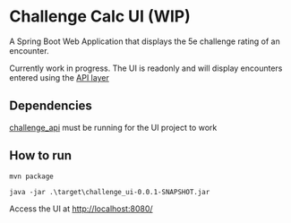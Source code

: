# Challenge Calc UI (WIP)

A Spring Boot Web Application that displays the 5e challenge rating of an encounter.

Currently work in progress. The UI is readonly and will display encounters entered using the [API layer]((https://github.com/mconsta000/challenge_api))

## Dependencies

[challenge_api](https://github.com/mconsta000/challenge_api) must be running for the UI project to work

## How to run

`mvn package`

`java -jar .\target\challenge_ui-0.0.1-SNAPSHOT.jar`

Access the UI at <http://localhost:8080/>
